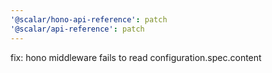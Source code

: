 ```yaml
---
'@scalar/hono-api-reference': patch
'@scalar/api-reference': patch
---
```


fix: hono middleware fails to read configuration.spec.content

